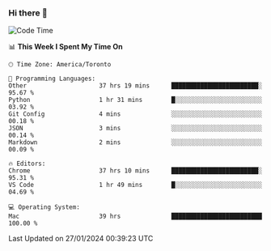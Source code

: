 ### Hi there 👋


<!--START_SECTION:waka-->
![Code Time](http://img.shields.io/badge/Code%20Time-1%2C598%20hrs-blue)

📊 **This Week I Spent My Time On** 

```text
🕑︎ Time Zone: America/Toronto

💬 Programming Languages: 
Other                    37 hrs 19 mins      ████████████████████████░   95.67 % 
Python                   1 hr 31 mins        █░░░░░░░░░░░░░░░░░░░░░░░░   03.92 % 
Git Config               4 mins              ░░░░░░░░░░░░░░░░░░░░░░░░░   00.18 % 
JSON                     3 mins              ░░░░░░░░░░░░░░░░░░░░░░░░░   00.14 % 
Markdown                 2 mins              ░░░░░░░░░░░░░░░░░░░░░░░░░   00.09 % 

🔥 Editors: 
Chrome                   37 hrs 10 mins      ████████████████████████░   95.31 % 
VS Code                  1 hr 49 mins        █░░░░░░░░░░░░░░░░░░░░░░░░   04.69 % 

💻 Operating System: 
Mac                      39 hrs              █████████████████████████   100.00 % 
```


 Last Updated on 27/01/2024 00:39:23 UTC
<!--END_SECTION:waka-->

<!--
**SillyPasty/SillyPasty** is a ✨ _special_ ✨ repository because its `README.md` (this file) appears on your GitHub profile.

Here are some ideas to get you started:

- 🔭 I’m currently working on ...
- 🌱 I’m currently learning ...
- 👯 I’m looking to collaborate on ...
- 🤔 I’m looking for help with ...
- 💬 Ask me about ...
- 📫 How to reach me: ...
- 😄 Pronouns: ...
- ⚡ Fun fact: ...
-->


